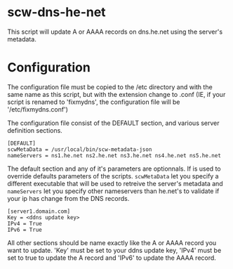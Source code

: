 # scw-dns-he-net

This script will update A or AAAA records on dns.he.net using the server's
metadata.

# Configuration

The configuration file must be copied to the /etc directory and with the
same name as this script, but with the extension change to .conf (IE, if
your script is renamed to 'fixmydns', the configuration file will be
'/etc/fixmydns.conf')

The configuration file consist of the DEFAULT section, and various server
definition sections.

```
[DEFAULT]
scwMetaData = /usr/local/bin/scw-metadata-json
nameServers = ns1.he.net ns2.he.net ns3.he.net ns4.he.net ns5.he.net
```

The default section and any of it's parameters are optionnals. If is used to
override defaults parameters of the scripts. `scwMetaData` let you specify a
different executable that will be used to retreive the server's metadata and
`nameServers` let you specify other nameservers than he.net's to validate if
your ip has change from the DNS records.

```
[server1.domain.com]
Key = <ddns update key>
IPv4 = True
IPv6 = True
```

All other sections should be name exactly like the A or AAAA record you want
to update. 'Key' must be set to your ddns update key, 'IPv4' must be set to
true to update the A record and 'IPv6' to update the AAAA record.
